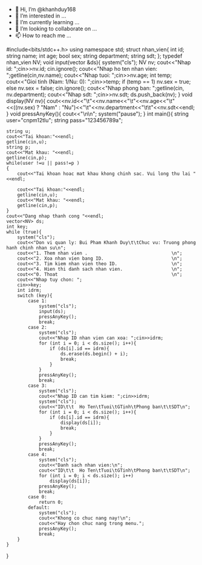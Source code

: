 - 👋 Hi, I’m @khanhduy168
- 👀 I’m interested in ...
- 🌱 I’m currently learning ...
- 💞️ I’m looking to collaborate on ...
- 📫 How to reach me ...

<!---
khanhduy168/khanhduy168 is a ✨ special ✨ repository because its `README.md` (this file) appears on your GitHub profile.
You can click the Preview link to take a look at your changes.
--->




#include<bits/stdc++.h>
using namespace std;
struct nhan_vien{
    int id;
    string name;
    int age;
    bool sex;
    string department;
    string sdt;
};
typedef nhan_vien NV;
void input(vector<NV> &ds){
    system("cls");
    NV nv;
    cout<<"Nhap id: ";cin>>nv.id;
    cin.ignore();
    cout<<"Nhap ho ten nhan vien: ";getline(cin,nv.name);
    cout<<"Nhap tuoi: ";cin>>nv.age;
    int temp;
    cout<<"Gioi tinh (Nam: 1/Nu: 0): ";cin>>temp;
    if (temp == 1)
        nv.sex = true;
    else
        nv.sex = false;
    cin.ignore();
    cout<<"Nhap phong ban: ";getline(cin, nv.department);
    cout<<"Nhap sdt: ";cin>>nv.sdt;
    ds.push_back(nv);
}
void display(NV nv){
    cout<<nv.id<<"\t"<<nv.name<<"\t"<<nv.age<<"\t"<<((nv.sex) ? "Nam" : "Nu")<<"\t"<<nv.department<<"\t\t"<<nv.sdt<<endl;
}
void pressAnyKey(){
    cout<<"\n\n";
    system("pause");
}
int main(){
	string user="cnpm12tlu";
	string pass="123456789a";
	
	string u;
	cout<<"Tai khoan:"<<endl;
	getline(cin,u);
	string p;
	cout<<"Mat khau: "<<endl;
	getline(cin,p);
	while(user !=u || pass!=p )
	{
		cout<<"Tai khoan hoac mat khau khong chinh sac. Vui long thu lai " <<endl;
		
		cout<<"Tai khoan:"<<endl;
		getline(cin,u);
		cout<<"Mat khau: "<<endl;
		getline(cin,p);
	}
	cout<<"Dang nhap thanh cong "<<endl;
    vector<NV> ds;
    int key;
    while (true){
        system("cls");
        cout<<"Don vi quan ly: Bui Pham Khanh Duy\t\tChuc vu: Truong phong hanh chinh nhan su\n";
        cout<<"1. Them nhan vien .                               \n";
        cout<<"2. Xoa nhan vien bang ID.                         \n";
        cout<<"3. Tim kiem nhan vien theo ID.                    \n";
        cout<<"4. Hien thi danh sach nhan vien.                  \n";
        cout<<"0. Thoat                                          \n";
        cout<<"Nhap tuy chon: ";
        cin>>key;
        int idrm;
        switch (key){
            case 1:
                system("cls");
                input(ds);
                pressAnyKey();
                break;
            case 2:
                system("cls");
                cout<<"Nhap ID nhan vien can xoa: ";cin>>idrm;
                for (int i = 0; i < ds.size(); i++){
                    if (ds[i].id == idrm){
                        ds.erase(ds.begin() + i);
                        break;
                    }
                }
                pressAnyKey();
                break;
            case 3:
                system("cls");
                cout<<"Nhap ID can tim kiem: ";cin>>idrm;
                system("cls");
                cout<<"ID\t\t  Ho Ten\tTuoi\tGTinh\tPhong ban\t\tSDT\n";
                for (int i = 0; i < ds.size(); i++){
                    if (ds[i].id == idrm){
                        display(ds[i]);
                        break;
                    }
                }
                pressAnyKey();
                break;
            case 4:
                system("cls");
                cout<<"Danh sach nhan vien:\n";
                cout<<"ID\t\t  Ho Ten\tTuoi\tGTinh\tPhong ban\t\tSDT\n";
                for (int i = 0; i < ds.size(); i++)
                    display(ds[i]);
                pressAnyKey();
                break;
            case 0:
                return 0;
            default:
                system("cls");
                cout<<"Khong co chuc nang nay!\n";
                cout<<"Hay chon chuc nang trong menu.";
                pressAnyKey();
                break;
        }
    }
}

